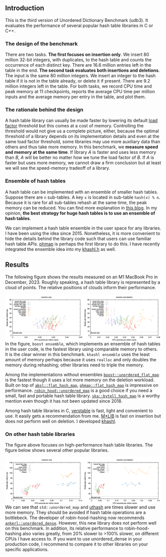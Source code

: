 ## Introduction

This is the third version of Unordered Dictionary Benchmark (udb3). It
evaluates the performance of several popular hash table libraries in C or C++.

### The design of the benchmark

There are two tasks. **The first focuses on insertion only**. We insert 80
million 32-bit integers, with duplicates, to the hash table and counts the
occurrence of each distinct key. There are 16.6 million entries left in the
table in the end. **The second task evaluates both insertions and deletions**.
The input is the same 80 million integers. We insert an integer to the hash
table if it is not in the table already, or delete it if present. There are 9.2
million integers left in the table. For both tasks, we record CPU time and peak
memory at 11 checkpoints, reports the average CPU time per million inputs and
the average memory per entry in the table, and plot them.

### The rationale behind the design

A hash table library can usually be made faster by lowering its default [load
factor][lf] threshold but this comes at a cost of memory. Controlling the
threshold would not give us a complete picture, either, because the optimal
threshold of a library depends on its implementation details and even at the
same load factor threshold, some libraries may use more auxiliary data than
others and thus take more memory. In this benchmark, we **measure speed and
memory at the same time**. If library *A* is faster and uses less memory than
*B*, *A* will be better no matter how we tune the load factor of *B*. If *A* is
faster but uses more memory, we cannot draw a firm conclusion but at least we
will see the speed-memory tradeoff of a library.

### Ensemble of hash tables

A hash table can be implemented with an ensemble of smaller hash tables.
Suppose there are `n` sub-tables. A key `x` is located in sub-table `hash(x) %
n`. Because it is rare for all sub-tables rehash at the same time, the peak
memory can be reduced. You can find more explanation in [this blog][ensemble].
In my opinion, **the best strategy for huge hash tables is to use an ensemble
of hash tables**.

We can implement a hash table ensemble in the user space for any libraries. I
have been using the idea since 2015. Nonetheless, it is more convenient to
hide the details behind the library code such that users can use familiar hash
table APIs. [phmap][phmap] is perhaps the first library to do this. I have
recently integrated the ensemble idea into my [khashl.h][khashl] as well.

## Results

The following figure shows the results measured on an M1 MacBook Pro in
December, 2023. Roughly speaking, a hash table library is represented by a
cloud of points. The relative positions of clouds inform their performance.

<img align="left" src="__logs/231216-M1.png"/>

In the figure, `boost ensemble`, which implements an ensemble of hash tables in
the user code, is the fastest library using comparable memory to others. It is
the clear winner in this benchmark. `khashl ensemble` uses the least amount of
memory perhaps because it uses `realloc` and only doubles the memory during
rehashing; other libraries need to triple the memory.

Among the implementations without ensembles
[`boost::unordered_flat_map`][boost] is the fastest though it uses a lot more
memory on the deletion workload. Built on top of [`absl::flat_hash_map`][absl],
[`phmap::flat_hash_map`][phmap] is impressive on performance.
[`robin_hood::unordered_map`][rh] is a good choice if you need a small, fast and
portable hash table library. [`ska::bytell_hash_map`][ska] is a worthy mention
even though it has not been updated since 2018.

Among hash table libraries in C, [verstable][vt] is fast, light and convenient
to use. It easily gets a recommendation from me. [M\*LIB][mlib] is fast on
insertion but does not perform well on deletion. I developed [khashl][khashl].

### On other hash table libraries

The figure above focuses on high-performance hash table libraries. The figure
below shows several other popular libraries.

<img align="left" src="__logs/231216-M1a.png"/>

We can see that `std::unordered_map` and [uthash][uthash] are times slower and
use more memory. They should be avoided if hash table operations are a
bottlebeck. The developer of robin-hood-hashing now recommends
[`ankerl::unordered_dense`][ud]. However, this new library does not perform
well on this benchmark. In addition, its relative performance to
robin-hood-hashing also varies greatly, from 20% slower to >100% slower, on
different CPUs I have access to. If you want to use unordered\_dense in your
production code, I recommend to compare it to other libraries on your specific
applications.

[lf]: https://en.wikipedia.org/wiki/Hash_table#Load_factor
[ensemble]: https://greg7mdp.github.io/parallel-hashmap/
[phmap]: https://github.com/greg7mdp/parallel-hashmap
[khashl]: https://github.com/attractivechaos/klib/blob/master/khashl.h
[boost]: http://bannalia.blogspot.com/2022/11/inside-boostunorderedflatmap.html
[absl]: https://abseil.io/docs/cpp/guides/container
[rh]: https://github.com/martinus/robin-hood-hashing
[ud]: https://github.com/martinus/unordered_dense
[ska]: https://github.com/skarupke/flat_hash_map
[vt]: https://github.com/JacksonAllan/Verstable
[mlib]: https://github.com/P-p-H-d/mlib
[uthash]: https://troydhanson.github.io/uthash/
